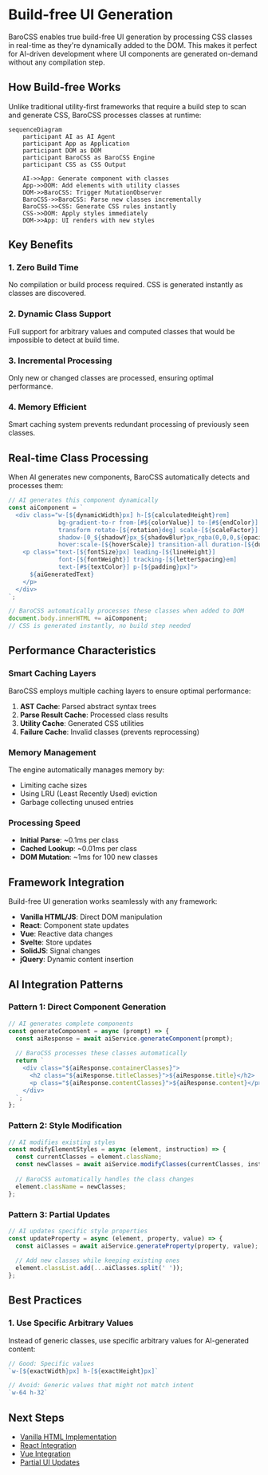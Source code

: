 # Build-free UI Generation

BaroCSS enables true build-free UI generation by processing CSS classes in real-time as they're dynamically added to the DOM. This makes it perfect for AI-driven development where UI components are generated on-demand without any compilation step.

## How Build-free Works

Unlike traditional utility-first frameworks that require a build step to scan and generate CSS, BaroCSS processes classes at runtime:

```mermaid
sequenceDiagram
    participant AI as AI Agent
    participant App as Application
    participant DOM as DOM
    participant BaroCSS as BaroCSS Engine
    participant CSS as CSS Output

    AI->>App: Generate component with classes
    App->>DOM: Add elements with utility classes
    DOM->>BaroCSS: Trigger MutationObserver
    BaroCSS->>BaroCSS: Parse new classes incrementally
    BaroCSS->>CSS: Generate CSS rules instantly
    CSS->>DOM: Apply styles immediately
    DOM->>App: UI renders with new styles
```

## Key Benefits

### 1. Zero Build Time
No compilation or build process required. CSS is generated instantly as classes are discovered.

### 2. Dynamic Class Support
Full support for arbitrary values and computed classes that would be impossible to detect at build time.

### 3. Incremental Processing
Only new or changed classes are processed, ensuring optimal performance.

### 4. Memory Efficient
Smart caching system prevents redundant processing of previously seen classes.

## Real-time Class Processing

When AI generates new components, BaroCSS automatically detects and processes them:

```javascript
// AI generates this component dynamically
const aiComponent = `
  <div class="w-[${dynamicWidth}px] h-[${calculatedHeight}rem] 
              bg-gradient-to-r from-[#${colorValue}] to-[#${endColor}]
              transform rotate-[${rotation}deg] scale-[${scaleFactor}]
              shadow-[0_${shadowY}px_${shadowBlur}px_rgba(0,0,0,${opacity})]
              hover:scale-[${hoverScale}] transition-all duration-[${duration}ms]">
    <p class="text-[${fontSize}px] leading-[${lineHeight}] 
              font-[${fontWeight}] tracking-[${letterSpacing}em]
              text-[#${textColor}] p-[${padding}px]">
      ${aiGeneratedText}
    </p>
  </div>
`;

// BaroCSS automatically processes these classes when added to DOM
document.body.innerHTML += aiComponent;
// CSS is generated instantly, no build step needed
```

## Performance Characteristics

### Smart Caching Layers

BaroCSS employs multiple caching layers to ensure optimal performance:

1. **AST Cache**: Parsed abstract syntax trees
2. **Parse Result Cache**: Processed class results  
3. **Utility Cache**: Generated CSS utilities
4. **Failure Cache**: Invalid classes (prevents reprocessing)

### Memory Management

The engine automatically manages memory by:
- Limiting cache sizes
- Using LRU (Least Recently Used) eviction
- Garbage collecting unused entries

### Processing Speed

- **Initial Parse**: ~0.1ms per class
- **Cached Lookup**: ~0.01ms per class
- **DOM Mutation**: ~1ms for 100 new classes

## Framework Integration

Build-free UI generation works seamlessly with any framework:

- **Vanilla HTML/JS**: Direct DOM manipulation
- **React**: Component state updates
- **Vue**: Reactive data changes
- **Svelte**: Store updates
- **SolidJS**: Signal changes
- **jQuery**: Dynamic content insertion

## AI Integration Patterns

### Pattern 1: Direct Component Generation

```javascript
// AI generates complete components
const generateComponent = async (prompt) => {
  const aiResponse = await aiService.generateComponent(prompt);
  
  // BaroCSS processes these classes automatically
  return `
    <div class="${aiResponse.containerClasses}">
      <h2 class="${aiResponse.titleClasses}">${aiResponse.title}</h2>
      <p class="${aiResponse.contentClasses}">${aiResponse.content}</p>
    </div>
  `;
};
```

### Pattern 2: Style Modification

```javascript
// AI modifies existing styles
const modifyElementStyles = async (element, instruction) => {
  const currentClasses = element.className;
  const newClasses = await aiService.modifyClasses(currentClasses, instruction);
  
  // BaroCSS automatically handles the class changes
  element.className = newClasses;
};
```

### Pattern 3: Partial Updates

```javascript
// AI updates specific style properties
const updateProperty = async (element, property, value) => {
  const aiClasses = await aiService.generateProperty(property, value);
  
  // Add new classes while keeping existing ones
  element.classList.add(...aiClasses.split(' '));
};
```

## Best Practices

### 1. Use Specific Arbitrary Values

Instead of generic classes, use specific arbitrary values for AI-generated content:

```javascript
// Good: Specific values
`w-[${exactWidth}px] h-[${exactHeight}px]`

// Avoid: Generic values that might not match intent
`w-64 h-32`
```

## Next Steps

- [Vanilla HTML Implementation](/guide/ai-integration/vanilla-html)
- [React Integration](/guide/ai-integration/react)
- [Vue Integration](/guide/ai-integration/vue)
- [Partial UI Updates](/guide/ai-integration/partial-updates)
